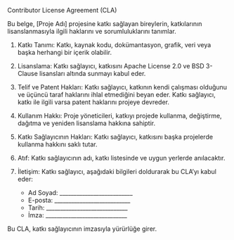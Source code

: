 Contributor License Agreement (CLA)

Bu belge, [Proje Adı] projesine katkı sağlayan bireylerin, katkılarının lisanslanmasıyla ilgili haklarını ve sorumluluklarını tanımlar.

1. Katkı Tanımı:
   Katkı, kaynak kodu, dokümantasyon, grafik, veri veya başka herhangi bir içerik olabilir.

2. Lisanslama:
   Katkı sağlayıcı, katkısını Apache License 2.0 ve BSD 3-Clause lisansları altında sunmayı kabul eder.

3. Telif ve Patent Hakları:
   Katkı sağlayıcı, katkının kendi çalışması olduğunu ve üçüncü taraf haklarını ihlal etmediğini beyan eder.
   Katkı sağlayıcı, katkı ile ilgili varsa patent haklarını projeye devreder.

4. Kullanım Hakkı:
   Proje yöneticileri, katkıyı projede kullanma, değiştirme, dağıtma ve yeniden lisanslama hakkına sahiptir.

5. Katkı Sağlayıcının Hakları:
   Katkı sağlayıcı, katkısını başka projelerde kullanma hakkını saklı tutar.

6. Atıf:
   Katkı sağlayıcının adı, katkı listesinde ve uygun yerlerde anılacaktır.

7. İletişim:
   Katkı sağlayıcı, aşağıdaki bilgileri doldurarak bu CLA’yı kabul eder:

   - Ad Soyad: __________________________
   - E-posta: ___________________________
   - Tarih: _____________________________
   - İmza: _____________________________

Bu CLA, katkı sağlayıcının imzasıyla yürürlüğe girer.